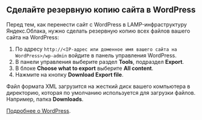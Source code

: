 ## [](https://github.com/Jkapinos/web/blob/master/backupWP)Сделайте резервную копию сайта в WordPress

Перед тем, как перенести сайт с WordPress в LAMP-инфраструктуру Яндекс.Облака, нужно сделать резервную копию всех файлов вашего сайта на WordPress:

1. По адресу `http://<IP-адрес или доменное имя вашего сайта на WordPress>/wp-admin` войдите в панель управления WordPress.
1. В панели управления выберите раздел **Tools**, подраздел **Export**.
1. В блоке **Choose what to export** выберите **All content**.
1. Нажмите на кнопку **Download Export file**.

Файл формата XML загрузится на жесткий диск вашего компьютера в директорию, которая по умолчанию используется для загрузки файлов. Например, папка **Downloads**.

[Подробнее о WordPress](https://wordpress.org/support/).
